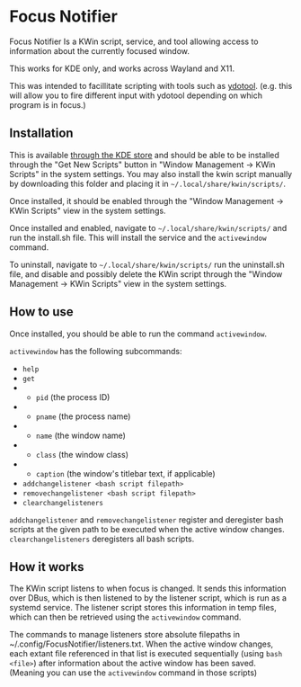 # Focus Notifier

Focus Notifier Is a KWin script, service, and tool allowing access to information about the currently focused window.

This works for KDE only, and works across Wayland and X11.

This was intended to facillitate scripting with tools such as [ydotool](https://github.com/ReimuNotMoe/ydotool). (e.g. this will allow you to fire different input with ydotool depending on which program is in focus.)

## Installation

This is available [through the KDE store](https://store.kde.org/p/2300097) and should be able to be installed through the "Get New Scripts" button in "Window Management -> KWin Scripts" in the system settings. You may also install the kwin script manually by downloading this folder and placing it in `~/.local/share/kwin/scripts/`.

Once installed, it should be enabled through the "Window Management -> KWin Scripts" view in the system settings.

Once installed and enabled, navigate to `~/.local/share/kwin/scripts/` and run the install.sh file. This will install the service and the `activewindow` command.

To uninstall, navigate to `~/.local/share/kwin/scripts/` run the uninstall.sh file, and disable and possibly delete the KWin script through the "Window Management -> KWin Scripts" view in the system settings.

## How to use

Once installed, you should be able to run the command `activewindow`.

`activewindow` has the following subcommands:

- `help`
- `get`
- - `pid` (the process ID)
- - `pname` (the process name)
- - `name` (the window name)
- - `class` (the window class)
- - `caption` (the window's titlebar text, if applicable)
- `addchangelistener <bash script filepath>`
- `removechangelistener <bash script filepath>`
- `clearchangelisteners`

`addchangelistener` and `removechangelistener` register and deregister bash scripts at the given path to be executed when the active window changes. `clearchangelisteners` deregisters all bash scripts.

## How it works

The KWin script listens to when focus is changed. It sends this information over DBus, which is then listened to by the listener script, which is run as a systemd service. The listener script stores this information in temp files, which can then be retrieved using the `activewindow` command.

The commands to manage listeners store absolute filepaths in ~/.config/FocusNotifier/listeners.txt. When the active window changes, each extant file referenced in that list is executed sequentially (using `bash <file>`) after information about the active window has been saved. (Meaning you can use the `activewindow` command in those scripts)

